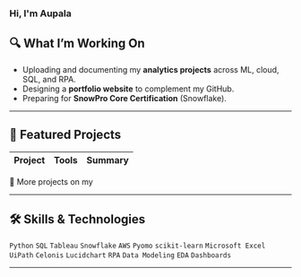 ### Hi, I'm Aupala

## 🔍 What I’m Working On
- Uploading and documenting my **analytics projects** across ML, cloud, SQL, and RPA.
- Designing a **portfolio website** to complement my GitHub.
- Preparing for **SnowPro Core Certification** (Snowflake).

---

## 📂 Featured Projects

| Project | Tools | Summary |
|--------|-------|---------|


🔗 More projects on my 

---

## 🛠️ Skills & Technologies

`Python` `SQL` `Tableau` `Snowflake` `AWS` `Pyomo` `scikit-learn` `Microsoft Excel`
`UiPath` `Celonis` `Lucidchart` `RPA` `Data Modeling` `EDA` `Dashboards`

---
